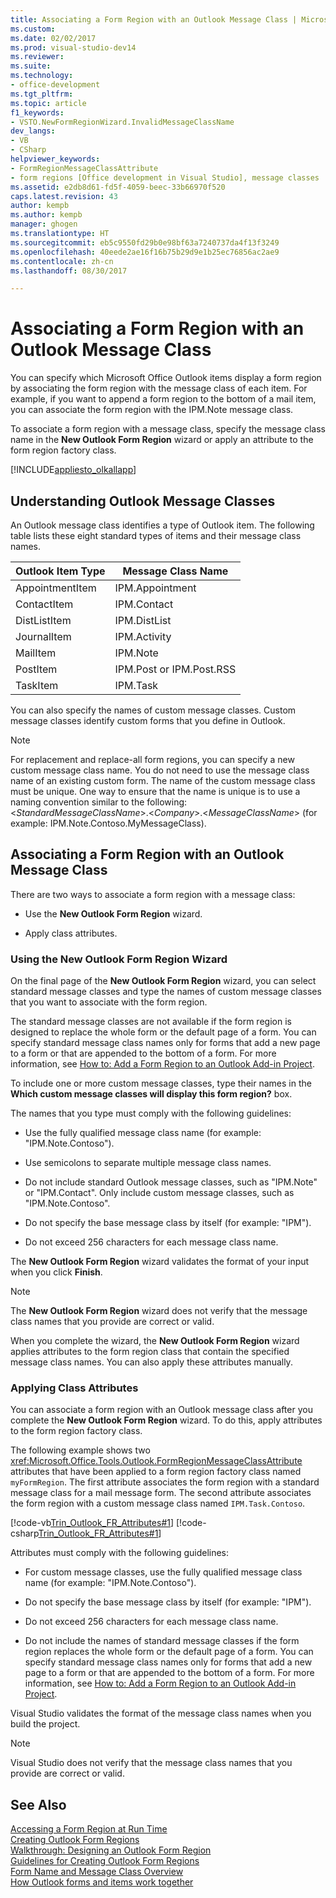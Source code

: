 ```yaml
---
title: Associating a Form Region with an Outlook Message Class | Microsoft Docs
ms.custom: 
ms.date: 02/02/2017
ms.prod: visual-studio-dev14
ms.reviewer: 
ms.suite: 
ms.technology:
- office-development
ms.tgt_pltfrm: 
ms.topic: article
f1_keywords:
- VSTO.NewFormRegionWizard.InvalidMessageClassName
dev_langs:
- VB
- CSharp
helpviewer_keywords:
- FormRegionMessageClassAttribute
- form regions [Office development in Visual Studio], message classes
ms.assetid: e2db8d61-fd5f-4059-beec-33b66970f520
caps.latest.revision: 43
author: kempb
ms.author: kempb
manager: ghogen
ms.translationtype: HT
ms.sourcegitcommit: eb5c9550fd29b0e98bf63a7240737da4f13f3249
ms.openlocfilehash: 40eede2ae16f16b75b29d9e1b25ec76856ac2ae9
ms.contentlocale: zh-cn
ms.lasthandoff: 08/30/2017

---
```

# <a name="associating-a-form-region-with-an-outlook-message-class"></a>Associating a Form Region with an Outlook Message Class
  You can specify which Microsoft Office Outlook items display a form region by associating the form region with the message class of each item. For example, if you want to append a form region to the bottom of a mail item, you can associate the form region with the IPM.Note message class.  
  
 To associate a form region with a message class, specify the message class name in the **New Outlook Form Region** wizard or apply an attribute to the form region factory class.  
  
 [!INCLUDE[appliesto_olkallapp](../vsto/includes/appliesto-olkallapp-md.md)]  
  
## <a name="understanding-outlook-message-classes"></a>Understanding Outlook Message Classes  
 An Outlook message class identifies a type of Outlook item. The following table lists these eight standard types of items and their message class names.  
  
|Outlook Item Type|Message Class Name|  
|-----------------------|------------------------|  
|AppointmentItem|IPM.Appointment|  
|ContactItem|IPM.Contact|  
|DistListItem|IPM.DistList|  
|JournalItem|IPM.Activity|  
|MailItem|IPM.Note|  
|PostItem|IPM.Post or IPM.Post.RSS|  
|TaskItem|IPM.Task|  
  
 You can also specify the names of custom message classes. Custom message classes identify custom forms that you define in Outlook.  
  
> [!NOTE]  
>  For replacement and replace-all form regions, you can specify a new custom message class name. You do not need to use the message class name of an existing custom form. The name of the custom message class must be unique. One way to ensure that the name is unique is to use a naming convention similar to the following: \<*StandardMessageClassName*>.\<*Company*>.\<*MessageClassName*> (for example: IPM.Note.Contoso.MyMessageClass).  
  
## <a name="associating-a-form-region-with-an-outlook-message-class"></a>Associating a Form Region with an Outlook Message Class  
 There are two ways to associate a form region with a message class:  
  
-   Use the **New Outlook Form Region** wizard.  
  
-   Apply class attributes.  
  
### <a name="using-the-new-outlook-form-region-wizard"></a>Using the New Outlook Form Region Wizard  
 On the final page of the **New Outlook Form Region** wizard, you can select standard message classes and type the names of custom message classes that you want to associate with the form region.  
  
 The standard message classes are not available if the form region is designed to replace the whole form or the default page of a form. You can specify standard message class names only for forms that add a new page to a form or that are appended to the bottom of a form. For more information, see [How to: Add a Form Region to an Outlook Add-in Project](../vsto/how-to-add-a-form-region-to-an-outlook-add-in-project.md).  
  
 To include one or more custom message classes, type their names in the **Which custom message classes will display this form region?** box.  
  
 The names that you type must comply with the following guidelines:  
  
-   Use the fully qualified message class name (for example: "IPM.Note.Contoso").  
  
-   Use semicolons to separate multiple message class names.  
  
-   Do not include standard Outlook message classes, such as "IPM.Note" or "IPM.Contact". Only include custom message classes, such as "IPM.Note.Contoso".  
  
-   Do not specify the base message class by itself (for example: "IPM").  
  
-   Do not exceed 256 characters for each message class name.  
  
 The **New Outlook Form Region** wizard validates the format of your input when you click **Finish**.  
  
> [!NOTE]  
>  The **New Outlook Form Region** wizard does not verify that the message class names that you provide are correct or valid.  
  
 When you complete the wizard, the **New Outlook Form Region** wizard applies attributes to the form region class that contain the specified message class names. You can also apply these attributes manually.  
  
### <a name="applying-class-attributes"></a>Applying Class Attributes  
 You can associate a form region with an Outlook message class after you complete the **New Outlook Form Region** wizard. To do this, apply attributes to the form region factory class.  
  
 The following example shows two <xref:Microsoft.Office.Tools.Outlook.FormRegionMessageClassAttribute> attributes that have been applied to a form region factory class named `myFormRegion`. The first attribute associates the form region with a standard message class for a mail message form. The second attribute associates the form region with a custom message class named `IPM.Task.Contoso`.  
  
 [!code-vb[Trin_Outlook_FR_Attributes#1](../vsto/codesnippet/VisualBasic/Trin_Outlook_FR_Attributes/FormRegion1.vb#1)] [!code-csharp[Trin_Outlook_FR_Attributes#1](../vsto/codesnippet/CSharp/Trin_Outlook_FR_Attributes/FormRegion1.cs#1)]  
  
 Attributes must comply with the following guidelines:  
  
-   For custom message classes, use the fully qualified message class name (for example: "IPM.Note.Contoso").  
  
-   Do not specify the base message class by itself (for example: "IPM").  
  
-   Do not exceed 256 characters for each message class name.  
  
-   Do not include the names of standard message classes if the form region replaces the whole form or the default page of a form. You can specify standard message class names only for forms that add a new page to a form or that are appended to the bottom of a form. For more information, see [How to: Add a Form Region to an Outlook Add-in Project](../vsto/how-to-add-a-form-region-to-an-outlook-add-in-project.md).  
  
 Visual Studio validates the format of the message class names when you build the project.  
  
> [!NOTE]  
>  Visual Studio does not verify that the message class names that you provide are correct or valid.  
  
## <a name="see-also"></a>See Also  
 [Accessing a Form Region at Run Time](../vsto/accessing-a-form-region-at-run-time.md)   
 [Creating Outlook Form Regions](../vsto/creating-outlook-form-regions.md)   
 [Walkthrough: Designing an Outlook Form Region](../vsto/walkthrough-designing-an-outlook-form-region.md)   
 [Guidelines for Creating Outlook Form Regions](../vsto/guidelines-for-creating-outlook-form-regions.md)   
 [Form Name and Message Class Overview](http://msdn.microsoft.com/library/office/ff867629.aspx)   
 [How Outlook forms and items work together](http://msdn.microsoft.com/library/office/ff869706.aspx)  
  
  
